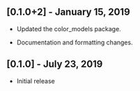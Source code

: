 ## [0.1.0+2] - January 15, 2019

* Updated the color_models package.

* Documentation and formatting changes.

## [0.1.0] - July 23, 2019

* Initial release

